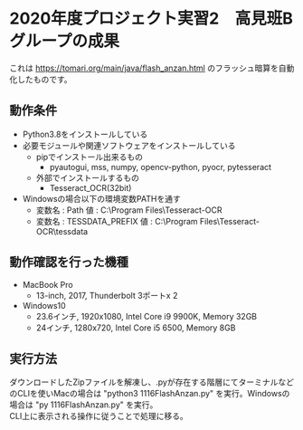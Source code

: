 # 2020年度プロジェクト実習2　高見班Bグループの成果

これは https://tomari.org/main/java/flash_anzan.html のフラッシュ暗算を自動化したものです。

## 動作条件
- Python3.8をインストールしている
- 必要モジュールや関連ソフトウェアをインストールしている
    - pipでインストール出来るもの
        - pyautogui, mss, numpy, opencv-python, pyocr, pytesseract
    - 外部でインストールするもの
        - Tesseract_OCR(32bit)
- Windowsの場合以下の環境変数PATHを通す
    - 変数名 : Path 値 : C:\Program Files\Tesseract-OCR
    - 変数名 : TESSDATA_PREFIX 値 : C:\Program Files\Tesseract-OCR\tessdata

## 動作確認を行った機種
- MacBook Pro
    - 13-inch, 2017, Thunderbolt 3ポートx 2
- Windows10 
    - 23.6インチ, 1920x1080, Intel Core i9 9900K, Memory 32GB
    - 24インチ, 1280x720, Intel Core i5 6500, Memory 8GB

## 実行方法
ダウンロードしたZipファイルを解凍し、.pyが存在する階層にてターミナルなどのCLIを使いMacの場合は "python3 1116FlashAnzan.py" を実行。Windowsの場合は "py 1116FlashAnzan.py" を実行。<br>
CLI上に表示される操作に従うことで処理に移る。